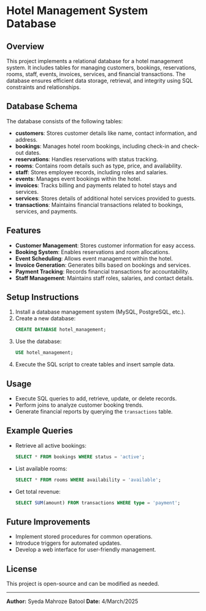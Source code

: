 # Hotel Management System Database

## Overview
This project implements a relational database for a hotel management system. It includes tables for managing customers, bookings, reservations, rooms, staff, events, invoices, services, and financial transactions. The database ensures efficient data storage, retrieval, and integrity using SQL constraints and relationships.

## Database Schema
The database consists of the following tables:

- **customers**: Stores customer details like name, contact information, and address.
- **bookings**: Manages hotel room bookings, including check-in and check-out dates.
- **reservations**: Handles reservations with status tracking.
- **rooms**: Contains room details such as type, price, and availability.
- **staff**: Stores employee records, including roles and salaries.
- **events**: Manages event bookings within the hotel.
- **invoices**: Tracks billing and payments related to hotel stays and services.
- **services**: Stores details of additional hotel services provided to guests.
- **transactions**: Maintains financial transactions related to bookings, services, and payments.

## Features
- **Customer Management**: Stores customer information for easy access.
- **Booking System**: Enables reservations and room allocations.
- **Event Scheduling**: Allows event management within the hotel.
- **Invoice Generation**: Generates bills based on bookings and services.
- **Payment Tracking**: Records financial transactions for accountability.
- **Staff Management**: Maintains staff roles, salaries, and contact details.

## Setup Instructions
1. Install a database management system (MySQL, PostgreSQL, etc.).
2. Create a new database:  
   ```sql
   CREATE DATABASE hotel_management;
   ```
3. Use the database:  
   ```sql
   USE hotel_management;
   ```
4. Execute the SQL script to create tables and insert sample data.

## Usage
- Execute SQL queries to add, retrieve, update, or delete records.
- Perform joins to analyze customer booking trends.
- Generate financial reports by querying the `transactions` table.

## Example Queries
- Retrieve all active bookings:
  ```sql
  SELECT * FROM bookings WHERE status = 'active';
  ```
- List available rooms:
  ```sql
  SELECT * FROM rooms WHERE availability = 'available';
  ```
- Get total revenue:
  ```sql
  SELECT SUM(amount) FROM transactions WHERE type = 'payment';
  ```

## Future Improvements
- Implement stored procedures for common operations.
- Introduce triggers for automated updates.
- Develop a web interface for user-friendly management.

## License
This project is open-source and can be modified as needed.

---

**Author:** Syeda Mahroze Batool
**Date:** 4/March/2025

